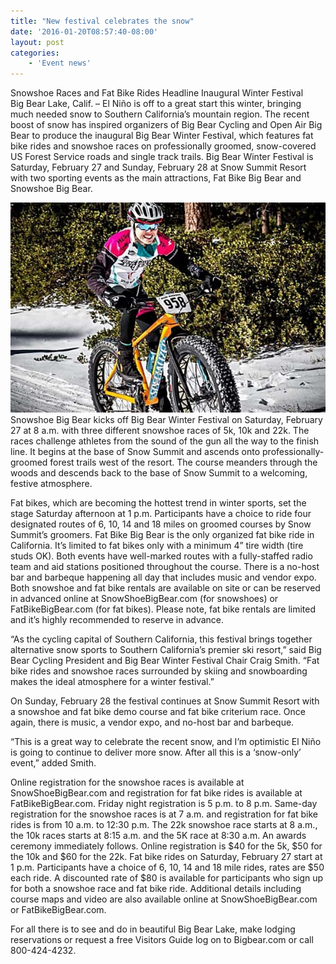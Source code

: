 ```yaml
---
title: "New festival celebrates the snow"
date: '2016-01-20T08:57:40-08:00'
layout: post
categories:
    - 'Event news'
---
```


Snowshoe Races and Fat Bike Rides Headline Inaugural Winter Festival  
Big Bear Lake, Calif. – El Niño is off to a great start this winter, bringing much needed snow to Southern California’s mountain region. The recent boost of snow has inspired organizers of Big Bear Cycling and Open Air Big Bear to produce the inaugural Big Bear Winter Festival, which features fat bike rides and snowshoe races on professionally groomed, snow-covered US Forest Service roads and single track trails. Big Bear Winter Festival is Saturday, February 27 and Sunday, February 28 at Snow Summit Resort with two sporting events as the main attractions, Fat Bike Big Bear and Snowshoe Big Bear.

![fat bike on snow](/assets/img/2016/fat-bike-on-snow.jpg)  
Snowshoe Big Bear kicks off Big Bear Winter Festival on Saturday, February 27 at 8 a.m. with three different snowshoe races of 5k, 10k and 22k. The races challenge athletes from the sound of the gun all the way to the finish line. It begins at the base of Snow Summit and ascends onto professionally- groomed forest trails west of the resort. The course meanders through the woods and descends back to the base of Snow Summit to a welcoming, festive atmosphere.

Fat bikes, which are becoming the hottest trend in winter sports, set the stage Saturday afternoon at 1 p.m. Participants have a choice to ride four designated routes of 6, 10, 14 and 18 miles on groomed courses by Snow Summit’s groomers. Fat Bike Big Bear is the only organized fat bike ride in California. It’s limited to fat bikes only with a minimum 4” tire width (tire studs OK). Both events have well-marked routes with a fully-staffed radio team and aid stations positioned throughout the course. There is a no-host bar and barbeque happening all day that includes music and vendor expo. Both snowshoe and fat bike rentals are available on site or can be reserved in advanced online at SnowShoeBigBear.com (for snowshoes) or FatBikeBigBear.com (for fat bikes). Please note, fat bike rentals are limited and it’s highly recommended to reserve in advance.

“As the cycling capital of Southern California, this festival brings together alternative snow sports to Southern California’s premier ski resort,” said Big Bear Cycling President and Big Bear Winter Festival Chair Craig Smith. “Fat bike rides and snowshoe races surrounded by skiing and snowboarding makes the ideal atmosphere for a winter festival.”

On Sunday, February 28 the festival continues at Snow Summit Resort with a snowshoe and fat bike demo course and fat bike criterium race. Once again, there is music, a vendor expo, and no-host bar and barbeque.

“This is a great way to celebrate the recent snow, and I’m optimistic El Niño is going to continue to deliver more snow. After all this is a ‘snow-only’ event,” added Smith.

Online registration for the snowshoe races is available at SnowShoeBigBear.com and registration for fat bike rides is available at FatBikeBigBear.com. Friday night registration is 5 p.m. to 8 p.m. Same-day registration for the snowshoe races is at 7 a.m. and registration for fat bike rides is from 10 a.m. to 12:30 p.m. The 22k snowshoe race starts at 8 a.m., the 10k races starts at 8:15 a.m. and the 5K race at 8:30 a.m. An awards ceremony immediately follows. Online registration is $40 for the 5k, $50 for the 10k and $60 for the 22k. Fat bike rides on Saturday, February 27 start at 1 p.m. Participants have a choice of 6, 10, 14 and 18 mile rides, rates are $50 each ride. A discounted rate of $80 is available for participants who sign up for both a snowshoe race and fat bike ride. Additional details including course maps and video are also available online at SnowShoeBigBear.com or FatBikeBigBear.com.

For all there is to see and do in beautiful Big Bear Lake, make lodging reservations or request a free Visitors Guide log on to Bigbear.com or call 800-424-4232.